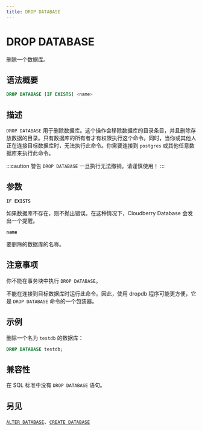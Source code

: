 ```yaml
---
title: DROP DATABASE
---
```


# DROP DATABASE

删除一个数据库。

## 语法概要

```sql
DROP DATABASE [IF EXISTS] <name>
```

## 描述

`DROP DATABASE` 用于删除数据库。这个操作会移除数据库的目录条目，并且删除存放数据的目录。只有数据库的所有者才有权限执行这个命令。同时，当你或其他人正在连接目标数据库时，无法执行此命令。你需要连接到 `postgres` 或其他任意数据库来执行此命令。

:::caution 警告
`DROP DATABASE` 一旦执行无法撤销。请谨慎使用！
:::

## 参数

**`IF EXISTS`**

如果数据库不存在，则不抛出错误。在这种情况下，Cloudberry Database 会发出一个提醒。

**`name`**

要删除的数据库的名称。

## 注意事项

你不能在事务块中执行 `DROP DATABASE`。

不能在连接到目标数据库时运行此命令。因此，使用 dropdb 程序可能更方便，它是 `DROP DATABASE` 命令的一个包装器。

## 示例

删除一个名为 `testdb` 的数据库：

```sql
DROP DATABASE testdb;
```

## 兼容性

在 SQL 标准中没有 `DROP DATABASE` 语句。

## 另见

[`ALTER DATABASE`](/i18n/zh/docusaurus-plugin-content-docs/current/sql-stmts/sql-stmt-alter-database.md)、[`CREATE DATABASE`](/i18n/zh/docusaurus-plugin-content-docs/current/sql-stmts/sql-stmt-create-database.md)
